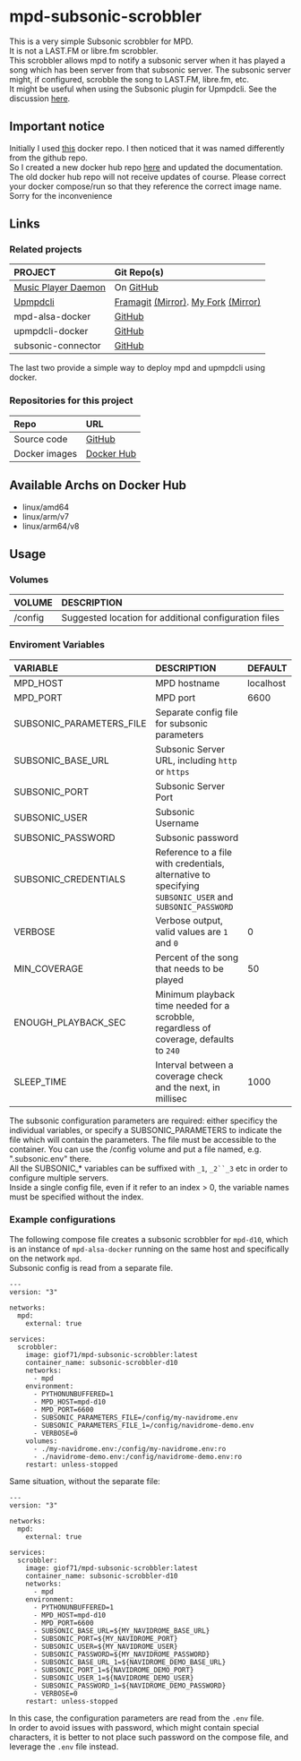 # mpd-subsonic-scrobbler

This is a very simple Subsonic scrobbler for MPD.  
It is not a LAST.FM or libre.fm scrobbler.  
This scrobbler allows mpd to notify a subsonic server when it has played a song which has been server from that subsonic server. The subsonic server might, if configured, scrobble the song to LAST.FM, libre.fm, etc.   
It might be useful when using the Subsonic plugin for Upmpdcli. See the discussion [here](https://github.com/navidrome/navidrome/discussions/2324).

## Important notice

Initially I used [this](https://hub.docker.com/r/giof71/subsonic-mpd-scrobbler) docker repo. I then noticed that it was named differently from the github repo.  
So I created a new docker hub repo [here](https://hub.docker.com/r/giof71/mpd-subsonic-scrobbler) and updated the documentation.  
The old docker hub repo will not receive updates of course. Please correct your docker compose/run so that they reference the correct image name.  
Sorry for the inconvenience

## Links

### Related projects

PROJECT|Git Repo(s)
:---|:---
[Music Player Daemon](https://www.musicpd.org/)|On [GitHub](https://github.com/MusicPlayerDaemon/MPD)
[Upmpdcli](https://www.lesbonscomptes.com/upmpdcli/pages/upmpdcli-manual.html)|[Framagit](https://framagit.org/medoc92/upmpdcli) [(Mirror)](https://codeberg.org/medoc/upmpdcli). [My Fork](https://framagit.org/giof71/upmpdcli) [(Mirror)](https://codeberg.org/giof71/upmpdcli)
mpd-alsa-docker|[GitHub](https://github.com/GioF71/mpd-alsa-docker)
upmpdcli-docker|[GitHub](https://github.com/GioF71/upmpdcli-docker)
subsonic-connector|[GitHub](https://github.com/GioF71/subsonic-connector)

The last two provide a simple way to deploy mpd and upmpdcli using docker.  

### Repositories for this project

Repo|URL
:---|:---
Source code|[GitHub](https://github.com/GioF71/mpd-subsonic-scrobbler)
Docker images|[Docker Hub](https://hub.docker.com/r/giof71/mpd-subsonic-scrobbler)

## Available Archs on Docker Hub

- linux/amd64
- linux/arm/v7
- linux/arm64/v8

## Usage

### Volumes

VOLUME|DESCRIPTION
:---|:---
/config|Suggested location for additional configuration files

### Enviroment Variables

VARIABLE|DESCRIPTION|DEFAULT
:---|:---|:---
MPD_HOST|MPD hostname|localhost
MPD_PORT|MPD port|6600
SUBSONIC_PARAMETERS_FILE|Separate config file for subsonic parameters|
SUBSONIC_BASE_URL|Subsonic Server URL, including `http` or `https`|
SUBSONIC_PORT|Subsonic Server Port|
SUBSONIC_USER|Subsonic Username|
SUBSONIC_PASSWORD|Subsonic password|
SUBSONIC_CREDENTIALS|Reference to a file with credentials, alternative to specifying `SUBSONIC_USER` and `SUBSONIC_PASSWORD`|
VERBOSE|Verbose output, valid values are `1` and `0`|0
MIN_COVERAGE|Percent of the song that needs to be played|50
ENOUGH_PLAYBACK_SEC|Minimum playback time needed for a scrobble, regardless of coverage, defaults to `240`
SLEEP_TIME|Interval between a coverage check and the next, in millisec|1000

The subsonic configuration parameters are required: either specificy the individual variables, or specify a SUBSONIC_PARAMETERS to indicate the file which will contain the parameters. The file must be accessible to the container. You can use the /config volume and put a file named, e.g. ".subsonic.env" there.  
All the SUBSONIC_* variables can be suffixed with `_1`, `_2``_3` etc in order to configure multiple servers.  
Inside a single config file, even if it refer to an index > 0, the variable names must be specified without the index.

### Example configurations

The following compose file creates a subsonic scrobbler for `mpd-d10`, which is an instance of `mpd-alsa-docker` running on the same host and specifically on the network `mpd`.  
Subsonic config is read from a separate file.  

```text
---
version: "3"

networks:
  mpd:
    external: true

services:
  scrobbler:
    image: giof71/mpd-subsonic-scrobbler:latest
    container_name: subsonic-scrobbler-d10
    networks:
      - mpd
    environment:
      - PYTHONUNBUFFERED=1
      - MPD_HOST=mpd-d10
      - MPD_PORT=6600
      - SUBSONIC_PARAMETERS_FILE=/config/my-navidrome.env
      - SUBSONIC_PARAMETERS_FILE_1=/config/navidrome-demo.env
      - VERBOSE=0
    volumes:
      - ./my-navidrome.env:/config/my-navidrome.env:ro
      - ./navidrome-demo.env:/config/navidrome-demo.env:ro
    restart: unless-stopped
```

Same situation, without the separate file:

```text
---
version: "3"

networks:
  mpd:
    external: true

services:
  scrobbler:
    image: giof71/mpd-subsonic-scrobbler:latest
    container_name: subsonic-scrobbler-d10
    networks:
      - mpd
    environment:
      - PYTHONUNBUFFERED=1
      - MPD_HOST=mpd-d10
      - MPD_PORT=6600
      - SUBSONIC_BASE_URL=${MY_NAVIDROME_BASE_URL}
      - SUBSONIC_PORT=${MY_NAVIDROME_PORT}
      - SUBSONIC_USER=${MY_NAVIDROME_USER}
      - SUBSONIC_PASSWORD=${MY_NAVIDROME_PASSWORD}
      - SUBSONIC_BASE_URL_1=${NAVIDROME_DEMO_BASE_URL}
      - SUBSONIC_PORT_1=${NAVIDROME_DEMO_PORT}
      - SUBSONIC_USER_1=${NAVIDROME_DEMO_USER}
      - SUBSONIC_PASSWORD_1=${NAVIDROME_DEMO_PASSWORD}
      - VERBOSE=0
    restart: unless-stopped
```

In this case, the configuration parameters are read from the `.env` file.  
In order to avoid issues with password, which might contain special characters, it is better to not place such password on the compose file, and leverage the `.env` file instead.  

